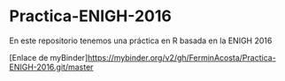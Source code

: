 # Practica-ENIGH-2016
En este repositorio tenemos una práctica en R basada en la ENIGH 2016

[Enlace de myBinder]https://mybinder.org/v2/gh/FerminAcosta/Practica-ENIGH-2016.git/master
